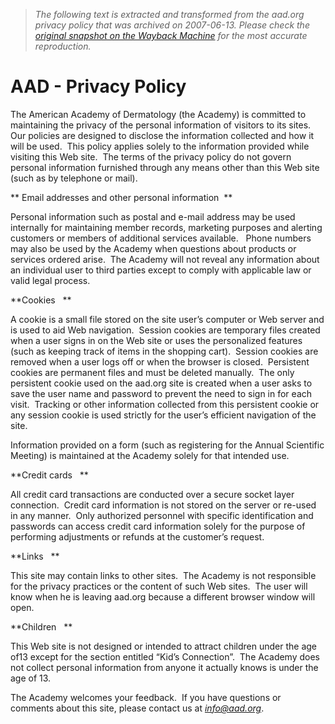 > *The following text is extracted and transformed from the aad.org privacy policy that was archived on 2007-06-13. Please check the [original snapshot on the Wayback Machine](https://web.archive.org/web/20070613112727id_/http%3A//www.aad.org/aad/privacy) for the most accurate reproduction.*

# AAD - Privacy Policy

The American Academy of Dermatology (the Academy) is committed to maintaining the privacy of the personal information of visitors to its sites.  Our policies are designed to disclose the information collected and how it will be used.  This policy applies solely to the information provided while visiting this Web site.  The terms of the privacy policy do not govern personal information furnished through any means other than this Web site (such as by telephone or mail). 

** Email addresses and other personal information  **

Personal information such as postal and e-mail address may be used internally for maintaining member records, marketing purposes and alerting customers or members of additional services available.   Phone numbers may also be used by the Academy when questions about products or services ordered arise.  The Academy will not reveal any information about an individual user to third parties except to comply with applicable law or valid legal process. 

 **Cookies   **

A cookie is a small file stored on the site user’s computer or Web server and is used to aid Web navigation.  Session cookies are temporary files created when a user signs in on the Web site or uses the personalized features (such as keeping track of items in the shopping cart).  Session cookies are removed when a user logs off or when the browser is closed.  Persistent cookies are permanent files and must be deleted manually.  The only persistent cookie used on the aad.org site is created when a user asks to save the user name and password to prevent the need to sign in for each visit.  Tracking or other information collected from this persistent cookie or any session cookie is used strictly for the user’s efficient navigation of the site. 

Information provided on a form (such as registering for the Annual Scientific Meeting) is maintained at the Academy solely for that intended use.  

 **Credit cards   **

All credit card transactions are conducted over a secure socket layer connection.  Credit card information is not stored on the server or re-used in any manner.  Only authorized personnel with specific identification and passwords can access credit card information solely for the purpose of performing adjustments or refunds at the customer’s request. 

 **Links   **

This site may contain links to other sites.  The Academy is not responsible for the privacy practices or the content of such Web sites.  The user will know when he is leaving aad.org because a different browser window will open. 

 **Children   **

This Web site is not designed or intended to attract children under the age of13 except for the section entitled “Kid’s Connection”.  The Academy does not collect personal information from anyone it actually knows is under the age of 13. 

The Academy welcomes your feedback.  If you have questions or comments about this site, please contact us at [_info@aad.org_](mailto:info@aad.org). 
